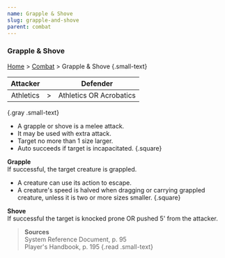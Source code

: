```yaml
---
name: Grapple & Shove
slug: grapple-and-shove
parent: combat
---
```

### Grapple & Shove
[Home](dm-operations-center) > [Combat](combat) > Grapple & Shove {.small-text}

| Attacker || Defender |
|:-:|-:|:-:|
| Athletics | > | Athletics OR Acrobatics
{.gray .small-text}

- A grapple or shove is a melee attack.
- It may be used with extra attack.
- Target no more than 1 size larger.
- Auto succeeds if target is incapacitated.
{.square}

**Grapple**<br/>
If successful, the target creature is grappled.
- A creature can use its action to escape.
- A creature's speed is halved when dragging or carrying grappled creature, unless it is two or more sizes smaller.
{.square}

**Shove**<br/>
If successful the target is knocked prone OR pushed 5' from the attacker.

> **Sources** <br/>
> System Reference Document, p. 95<br/>
> Player's Handbook, p. 195
{.read .small-text}
